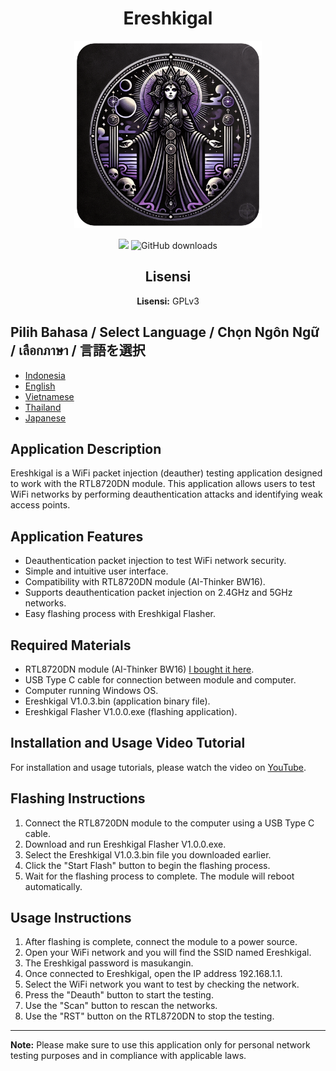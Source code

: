 <h1 align="center">Ereshkigal</h1>

<p align="center">
  <img src="icon.png" alt="Ereshkigal Icon" width="300" height="300" style="object-fit: cover;">
</p>

<p align="center">
  <a href="https://hits.seeyoufarm.com"><img src="https://hits.seeyoufarm.com/api/count/incr/badge.svg?url=https%3A%2F%2Fgithub.com%2FArifmaulanaazis%2FEreshkigal&count_bg=%2379C83D&title_bg=%23555555&icon=&icon_color=%23E7E7E7&title=Total+Viewer&edge_flat=false"/></a>
  <img src="https://img.shields.io/github/downloads/Arifmaulanaazis/Ereshkigal/total?style=flat-square" alt="GitHub downloads"/>
</p>

<h2 align="center">Lisensi</h2>
<p align="center"><strong>Lisensi:</strong> GPLv3</p>

## Pilih Bahasa / Select Language / Chọn Ngôn Ngữ / เลือกภาษา / 言語を選択
- [Indonesia](README.md)
- [English](README-English.md)
- [Vietnamese](README-Vietnam.md)
- [Thailand](README-Thailand.md)
- [Japanese](README-Japanese.md)


## Application Description
Ereshkigal is a WiFi packet injection (deauther) testing application designed to work with the RTL8720DN module. This application allows users to test WiFi networks by performing deauthentication attacks and identifying weak access points.

## Application Features
- Deauthentication packet injection to test WiFi network security.
- Simple and intuitive user interface.
- Compatibility with RTL8720DN module (AI-Thinker BW16).
- Supports deauthentication packet injection on 2.4GHz and 5GHz networks.
- Easy flashing process with Ereshkigal Flasher.

## Required Materials
- RTL8720DN module (AI-Thinker BW16) [I bought it here](https://tokopedia.link/1k7qXB2VENb).
- USB Type C cable for connection between module and computer.
- Computer running Windows OS.
- Ereshkigal V1.0.3.bin (application binary file).
- Ereshkigal Flasher V1.0.0.exe (flashing application).

## Installation and Usage Video Tutorial
For installation and usage tutorials, please watch the video on [YouTube](https://youtu.be/r1fH1nWJnAg).

## Flashing Instructions
1. Connect the RTL8720DN module to the computer using a USB Type C cable.
2. Download and run Ereshkigal Flasher V1.0.0.exe.
3. Select the Ereshkigal V1.0.3.bin file you downloaded earlier.
4. Click the "Start Flash" button to begin the flashing process.
5. Wait for the flashing process to complete. The module will reboot automatically.

## Usage Instructions
1. After flashing is complete, connect the module to a power source.
2. Open your WiFi network and you will find the SSID named Ereshkigal.
3. The Ereshkigal password is masukangin.
4. Once connected to Ereshkigal, open the IP address 192.168.1.1.
5. Select the WiFi network you want to test by checking the network.
6. Press the "Deauth" button to start the testing.
7. Use the "Scan" button to rescan the networks.
8. Use the "RST" button on the RTL8720DN to stop the testing.

---

**Note:** Please make sure to use this application only for personal network testing purposes and in compliance with applicable laws.
